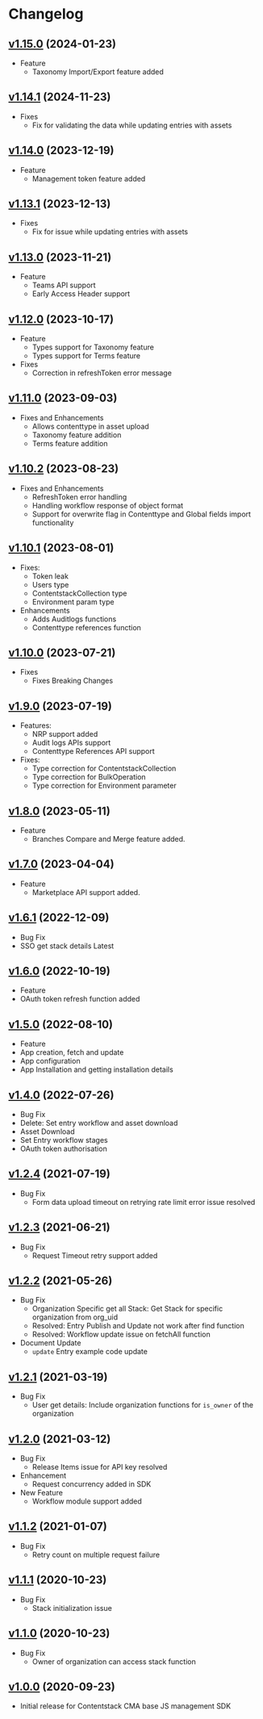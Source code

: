 # Changelog
## [v1.15.0](https://github.com/contentstack/contentstack-management-javascript/tree/v1.15.0) (2024-01-23)
 - Feature
   - Taxonomy Import/Export feature added
## [v1.14.1](https://github.com/contentstack/contentstack-management-javascript/tree/v1.14.1) (2024-11-23)
 - Fixes
   - Fix for validating the data while updating entries with assets
## [v1.14.0](https://github.com/contentstack/contentstack-management-javascript/tree/v1.14.0) (2023-12-19)
 - Feature
   - Management token feature added
## [v1.13.1](https://github.com/contentstack/contentstack-management-javascript/tree/v1.13.1) (2023-12-13)
 - Fixes
   - Fix for issue while updating entries with assets
## [v1.13.0](https://github.com/contentstack/contentstack-management-javascript/tree/v1.13.0) (2023-11-21)
 - Feature
   - Teams API support
   - Early Access Header support
## [v1.12.0](https://github.com/contentstack/contentstack-management-javascript/tree/v1.12.0) (2023-10-17)
 - Feature
   - Types support for Taxonomy feature
   - Types support for Terms feature
- Fixes
   - Correction in refreshToken error message
## [v1.11.0](https://github.com/contentstack/contentstack-management-javascript/tree/v1.11.0) (2023-09-03)
 - Fixes and Enhancements
   - Allows contenttype in asset upload
   - Taxonomy feature addition
   - Terms feature addition
## [v1.10.2](https://github.com/contentstack/contentstack-management-javascript/tree/v1.10.2) (2023-08-23)
 - Fixes and Enhancements
   - RefreshToken error handling
   - Handling workflow response of object format
   - Support for overwrite flag in Contenttype and Global fields import functionality
## [v1.10.1](https://github.com/contentstack/contentstack-management-javascript/tree/v1.10.1) (2023-08-01)
 - Fixes:
   - Token leak
   - Users type
   - ContentstackCollection type
   - Environment param type
 - Enhancements
   - Adds Auditlogs functions
   - Contenttype references function
## [v1.10.0](https://github.com/contentstack/contentstack-management-javascript/tree/v1.10.0) (2023-07-21)
 - Fixes
   - Fixes Breaking Changes
## [v1.9.0](https://github.com/contentstack/contentstack-management-javascript/tree/v1.9.0) (2023-07-19)
 - Features:
   - NRP support added
   - Audit logs APIs support
   - Contenttype References API support
 - Fixes:
   - Type correction for ContentstackCollection
   - Type correction for BulkOperation
   - Type correction for Environment parameter
## [v1.8.0](https://github.com/contentstack/contentstack-management-javascript/tree/v1.8.0) (2023-05-11)
 - Feature
   - Branches Compare and Merge feature added.
## [v1.7.0](https://github.com/contentstack/contentstack-management-javascript/tree/v1.7.0) (2023-04-04)
 - Feature
   - Marketplace API support added.
## [v1.6.1](https://github.com/contentstack/contentstack-management-javascript/tree/v1.6.1) (2022-12-09)
 - Bug Fix
  - SSO get stack details Latest

## [v1.6.0](https://github.com/contentstack/contentstack-management-javascript/tree/v1.6.0) (2022-10-19)
 - Feature
  - OAuth token refresh function added

## [v1.5.0](https://github.com/contentstack/contentstack-management-javascript/tree/v1.5.0) (2022-08-10)
 - Feature
  - App creation, fetch and update
  - App configuration
  - App Installation and getting installation details

## [v1.4.0](https://github.com/contentstack/contentstack-management-javascript/tree/v1.4.0) (2022-07-26)
- Bug Fix
 - Delete: Set entry workflow and asset download
 - Asset Download
 - Set Entry workflow stages
 - OAuth token authorisation

## [v1.2.4](https://github.com/contentstack/contentstack-management-javascript/tree/v1.2.4) (2021-07-19)
 - Bug Fix
   - Form data upload timeout on retrying rate limit error issue resolved

## [v1.2.3](https://github.com/contentstack/contentstack-management-javascript/tree/v1.2.3) (2021-06-21)
 - Bug Fix
   - Request Timeout retry support added
## [v1.2.2](https://github.com/contentstack/contentstack-management-javascript/tree/v1.2.2) (2021-05-26)
 - Bug Fix
   - Organization Specific get all Stack: Get Stack for specific organization from org_uid
   - Resolved: Entry Publish and Update not work after find function
   - Resolved: Workflow update issue on fetchAll function
 - Document Update
   - `update` Entry example code update

## [v1.2.1](https://github.com/contentstack/contentstack-management-javascript/tree/v1.2.1) (2021-03-19)
 - Bug Fix
   - User get details: Include organization functions for `is_owner` of the organization

## [v1.2.0](https://github.com/contentstack/contentstack-management-javascript/tree/v1.2.0) (2021-03-12)
 - Bug Fix
   - Release Items issue for API key resolved
 - Enhancement 
   - Request concurrency added in SDK
 - New Feature
   - Workflow module support added
## [v1.1.2](https://github.com/contentstack/contentstack-management-javascript/tree/v1.1.2) (2021-01-07)
 - Bug Fix
   - Retry count on multiple request failure
## [v1.1.1](https://github.com/contentstack/contentstack-management-javascript/tree/v1.1.1) (2020-10-23)
 - Bug Fix
   - Stack initialization issue
## [v1.1.0](https://github.com/contentstack/contentstack-management-javascript/tree/v1.1.0) (2020-10-23)
 - Bug Fix
   - Owner of organization can access stack function
   
## [v1.0.0](https://github.com/contentstack/contentstack-management-javascript/tree/v1.0.0) (2020-09-23)
 - Initial release for Contentstack CMA base JS management SDK
